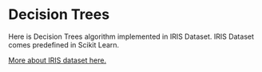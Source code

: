 <h1>Decision Trees</h1>

<p>Here is Decision Trees algorithm implemented in IRIS Dataset. IRIS Dataset comes predefined in Scikit Learn.</p>

<a href="http://scikit-learn.org/stable/auto_examples/datasets/plot_iris_dataset.html">More about IRIS dataset here.</a>
